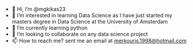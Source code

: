 - 👋 Hi, I’m @mgkikas23
- 👀 I’m interested in learning Data Science as I have just started my masters degree in Data Science at the University of Amsterdam
- 🌱 I’m currently learning python
- 💞️ I’m looking to collaborate on any data science project
- 📫 How to reach me? sent me an email at merkouris.1998@hotmail.com

<!---
mgkikas23/mgkikas23 is a ✨ special ✨ repository because its `README.md` (this file) appears on your GitHub profile.
You can click the Preview link to take a look at your changes.
--->
